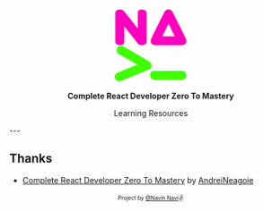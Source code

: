 <p align="center">
  <a href="https://navin-navi.github.io">
    <img alt="Navin | Logo" src="https://raw.githubusercontent.com/navin-navi/navin-navi.github.io/dev/static/logo.png" width="130" />
  </a>
</p>

<p align="center">
  <b>Complete React Developer Zero To Mastery</b>
</p>

<p align="center">
  Learning Resources
</p>
---



## Thanks

- [Complete React Developer Zero To Mastery](https://www.udemy.com/complete-react-developer-zero-to-mastery/) by [AndreiNeagoie](https://twitter.com/AndreiNeagoie)

<div align="center">

<sub><sup>Project by <a href="https://github.com/navin-navi"> @Navin Navi</a></sup></sub><small>✌</small>

</div>

